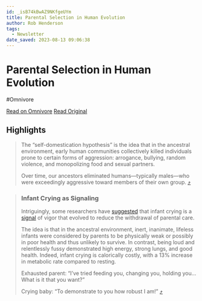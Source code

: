 ```yaml
---
id: _isB74kBwAZ9NKfgeUYm
title: Parental Selection in Human Evolution
author: Rob Henderson
tags:
  - Newsletter
date_saved: 2023-08-13 09:06:38
---
```


# Parental Selection in Human Evolution
#Omnivore

[Read on Omnivore](https://omnivore.app/me/parental-selection-in-human-evolution-189ef0177f1)
[Read Original](https://www.robkhenderson.com/p/parental-selection-in-human-evolution)

## Highlights

> The “self-domestication hypothesis” is the idea that in the ancestral environment, early human communities collectively killed individuals prone to certain forms of aggression: arrogance, bullying, random violence, and monopolizing food and sexual partners.
> 
> Over time, our ancestors eliminated humans—typically males—who were exceedingly aggressive toward members of their own group. [⤴️](https://omnivore.app/me/parental-selection-in-human-evolution-189ef0177f1#948412ba-da92-4764-9db4-67c30137fa99) 

> ### **Infant Crying as Signaling**
> 
> Intriguingly, some researchers have [suggested](https://link.sbstck.com/redirect/6b41b98c-345a-4c25-9e14-449d9c944bec?j=eyJ1IjoiMmRhb2g5In0.wNQVXQHZPXVUS1Y9mudnycQLeZdn6NlNz8QmOlkqvQQ) that infant crying is a [signal](https://link.sbstck.com/redirect/e3ac84c3-df9e-4109-af1e-fe8395cebc24?j=eyJ1IjoiMmRhb2g5In0.wNQVXQHZPXVUS1Y9mudnycQLeZdn6NlNz8QmOlkqvQQ) of vigor that evolved to reduce the withdrawal of parental care. 
> 
> The idea is that in the ancestral environment, inert, inanimate, lifeless infants were considered by parents to be physically weak or possibly in poor health and thus unlikely to survive. In contrast, being loud and relentlessly fussy demonstrated high energy, strong lungs, and good health. Indeed, infant crying is calorically costly, with a 13% increase in metabolic rate compared to resting.
> 
> Exhausted parent: “I’ve tried feeding you, changing you, holding you…What is it that you want?”
> 
> Crying baby: “To demonstrate to you how robust I am!” [⤴️](https://omnivore.app/me/parental-selection-in-human-evolution-189ef0177f1#f2a0145e-0b90-48ad-8f00-5f24a219807d) 

